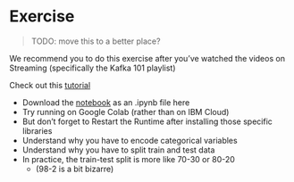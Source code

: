 # Exercise

> TODO: move this to a better place?

We recommend you to do this exercise after you’ve watched the videos on Streaming
(specifically the Kafka 101 playlist)

Check out this [tutorial](https://developer.ibm.com/tutorials/build-and-test-your-first-machine-learning-model-using-python-and-scikit-learn/)

* Download the [notebook](https://raw.githubusercontent.com/IBM/ml-learning-path-assets/master/notebooks/classification_start_to_end_with_scikit_learn.ipynb) as an .ipynb file here
* Try running on Google Colab (rather than on IBM Cloud)
* But don’t forget to Restart the Runtime after installing those specific libraries
* Understand why you have to encode categorical variables
* Understand why you have to split train and test data
* In practice, the train-test split is more like 70-30 or 80-20
  * (98-2 is a bit bizarre)